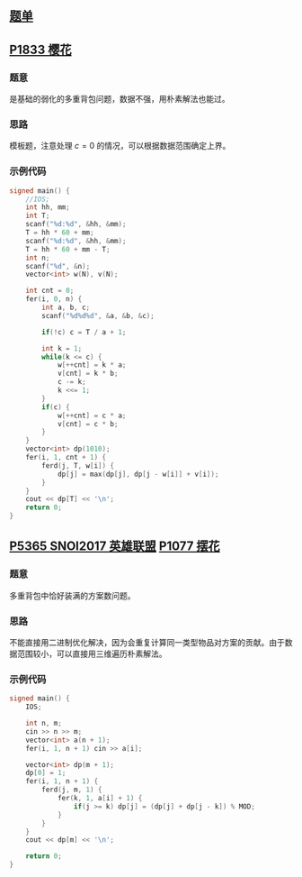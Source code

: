 ## [题单](https://www.luogu.com.cn/training/5197#information)

## [P1833 樱花](https://www.luogu.com.cn/problem/P1833)

### 题意

是基础的弱化的多重背包问题，数据不强，用朴素解法也能过。

### 思路

模板题，注意处理 $c = 0$ 的情况，可以根据数据范围确定上界。

### 示例代码
```cpp
signed main() {
    //IOS;
	int hh, mm;
	int T;
	scanf("%d:%d", &hh, &mm);
	T = hh * 60 + mm;
	scanf("%d:%d", &hh, &mm);
	T = hh * 60 + mm - T;
	int n;
	scanf("%d", &n);
	vector<int> w(N), v(N);

	int cnt = 0;
	fer(i, 0, n) {
		int a, b, c;
		scanf("%d%d%d", &a, &b, &c);

		if(!c) c = T / a + 1;

		int k = 1;
		while(k <= c) {
			w[++cnt] = k * a;
			v[cnt] = k * b;
			c -= k;
			k <<= 1;
		}
		if(c) {
			w[++cnt] = c * a;
			v[cnt] = c * b;
		}
	}
	vector<int> dp(1010);
    fer(i, 1, cnt + 1) {
    	ferd(j, T, w[i]) {
    		dp[j] = max(dp[j], dp[j - w[i]] + v[i]);
    	}
    }
    cout << dp[T] << '\n';
    return 0;
}
```

## [P5365 SNOI2017 英雄联盟](https://www.luogu.com.cn/problem/P5365) [P1077 摆花](https://www.luogu.com.cn/problem/P1077)

### 题意

多重背包中恰好装满的方案数问题。

### 思路

不能直接用二进制优化解决，因为会重复计算同一类型物品对方案的贡献。由于数据范围较小，可以直接用三维遍历朴素解法。

### 示例代码

```cpp
signed main() {
    IOS;

    int n, m;
    cin >> n >> m;
    vector<int> a(n + 1);
    fer(i, 1, n + 1) cin >> a[i];

    vector<int> dp(m + 1);
    dp[0] = 1;
    fer(i, 1, n + 1) {
    	ferd(j, m, 1) {
    		fer(k, 1, a[i] + 1) {
    			if(j >= k) dp[j] = (dp[j] + dp[j - k]) % MOD;
    		}
    	}
    }
    cout << dp[m] << '\n';

    return 0;
}
```


